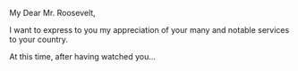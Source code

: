 My Dear Mr. Roosevelt,

I want to express to you my appreciation of your many and notable services to your country.

At this time, after having watched you...